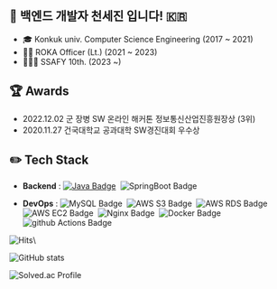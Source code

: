 ## 🌱 백엔드 개발자 천세진 입니다! 🇰🇷
- 🎓 Konkuk univ. Computer Science Engineering (2017 ~ 2021)
- 💂‍♂️ ROKA Officer (Lt.) (2021 ~ 2023)
- 🧑🏻‍💻 SSAFY 10th. (2023 ~)

## 🏆 Awards
- 2022.12.02 군 장병 SW 온라인 해커톤 정보통신산업진흥원장상 (3위)
- 2020.11.27 건국대학교 공과대학 SW경진대회 우수상

## ✏️ **Tech Stack** 

- **Backend** : 
[![Java Badge](https://img.shields.io/badge/Java-007396?style=flat&logo=Java&logoColor=white)](https://github.com/Jeongminyooa/Algorithm_Java)&nbsp;
![SpringBoot Badge](https://img.shields.io/badge/Spring&nbsp;Boot-6DB33F?style=flat&logo=springboot&logoColor=white)

- **DevOps** : 
![MySQL Badge](https://img.shields.io/badge/MySQL-4479A1?style=flat&logo=MySQL&logoColor=white)&nbsp;
![AWS S3 Badge](https://img.shields.io/badge/Amazon&nbsp;S3-569A31?style=flat&logo=AWS-S3&logoColor=white)&nbsp; 
![AWS RDS Badge](https://img.shields.io/badge/Amazon&nbsp;RDS-527FFF?style=flat&logo=AWS-RDS&logoColor=white)&nbsp; 
![AWS EC2 Badge](https://img.shields.io/badge/Amazon&nbsp;EC2-FF9900?style=flat&logo=AWS-EC2&logoColor=white)&nbsp; 
![Nginx Badge](https://img.shields.io/badge/NGINX-009639?style=flat&logo=NGINX&logoColor=white)&nbsp; 
![Docker Badge](https://img.shields.io/badge/Docker-2496ED?style=flat&logo=Docker&logoColor=white)&nbsp; 
![github Actions Badge](https://img.shields.io/badge/GitHub&nbsp;Actions-2088FF?style=flat&logo=GitHub-Actions&logoColor=white)&nbsp; 

![Hits](https://hits.seeyoufarm.com/api/count/incr/badge.svg?url=https%3A%2F%2Fgithub.com%2FJeongminyooa%2Fhit-counter&count_bg=%23CBC5C5&title_bg=%23000000&icon=github.svg&icon_color=%23CBC5C5&title=today+%2F+total&edge_flat=true)\

![GitHub stats](https://github-readme-stats.vercel.app/api?username=sejinnnnnn&show_icons=true)  

![Solved.ac Profile](http://mazassumnida.wtf/api/generate_badge?boj=sejinnnnnn)
